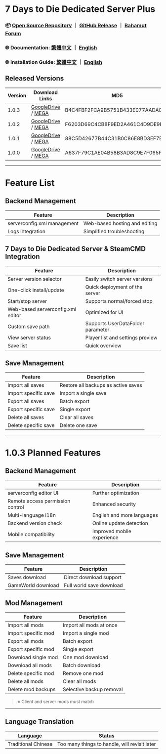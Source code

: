 # 7 Days to Die Dedicated Server Plus

### 📦 [Open Source Repository](https://github.com/waynechen251/7-days-to-die-dedicated-server-plus.git) ｜ [GitHub Release](https://github.com/waynechen251/7-days-to-die-dedicated-server-plus/releases) ｜ [Bahamut Forum](https://forum.gamer.com.tw/Co.php?bsn=24608&sn=6631)

### 🌐 Documentation: [繁體中文](https://github.com/waynechen251/7-days-to-die-dedicated-server-plus/blob/main/readme.md) ｜ [English](https://github.com/waynechen251/7-days-to-die-dedicated-server-plus/blob/main/readme.en.md)

### 🌐 Installation Guide: [繁體中文](https://github.com/waynechen251/7-days-to-die-dedicated-server-plus/blob/main/docs/install.md) ｜ [English](https://github.com/waynechen251/7-days-to-die-dedicated-server-plus/blob/main/docs/install.en.md)

## Released Versions

| Version | Download Links                                                                                                                                                            | MD5                              | Release Date |
| ------- | ------------------------------------------------------------------------------------------------------------------------------------------------------------------------- | -------------------------------- | ------------ |
| 1.0.3   | [GoogleDrive](https://drive.google.com/file/d/1wfZofYVxu8UZBVO4353ZVWKB3u9Xee4x/view) / [MEGA](https://mega.nz/file/WAMGBIiT#cQFFSFwRtUiXIg0dtyu81Uog6JGKzw5ikA7YN7cHhuo) | B4C4FBF2FCA9B5751B433E077AADAC2C | 2025-08-24   |
| 1.0.2   | [GoogleDrive](https://drive.google.com/file/d/1jZUoiq1JUw8f0PNUuTMRfAslME2b3_0w/view) / [MEGA](https://mega.nz/file/OVtQlSAS#pH5iiv6cwg6upR6hgNsrI83fI3tEG-R-24_SOpKtVwI) | F6203D69C4CB8F9ED2A461C4D9DE9E5A | 2025-08-17   |
| 1.0.1   | [GoogleDrive](https://drive.google.com/file/d/1rtdseTAagd5p4YXTDjvwIklcCeqggs25/view) / [MEGA](https://mega.nz/file/HAsX3T4A#YtC4N163VSh7rv9MAOEH0dU4QuJcvNVbuPYD8F2VPlo) | 88C5D42677B44C31B0C86E8BD3EF7B3F | 2025-08-12   |
| 1.0.0   | [GoogleDrive](https://drive.google.com/file/d/1H-lRoq2Xy35WPMZUeWU5E1R64IN_nQ5n/view) / [MEGA](https://mega.nz/file/aUNhnAxS#tnK-_t_AdD4M63KXluIpWQ2mMpNGQ8dEg5EGp5QHZqI) | A637F79C1AE04B58B3AD8C9E7F065F2F | 2025-08-10   |

---

# Feature List

## Backend Management

| Feature                     | Description                   |
| --------------------------- | ----------------------------- |
| serverconfig.xml management | Web-based hosting and editing |
| Logs integration            | Simplified troubleshooting    |

## 7 Days to Die Dedicated Server & SteamCMD Integration

| Feature                           | Description                       |
| --------------------------------- | --------------------------------- |
| Server version selector           | Easily switch server versions     |
| One-click install/update          | Quick deployment of the server    |
| Start/stop server                 | Supports normal/forced stop       |
| Web-based serverconfig.xml editor | Optimized for UI                  |
| Custom save path                  | Supports UserDataFolder parameter |
| View server status                | Player list and settings preview  |
| Save list                         | Quick overview                    |

## Save Management

| Feature              | Description                         |
| -------------------- | ----------------------------------- |
| Import all saves     | Restore all backups as active saves |
| Import specific save | Import a single save                |
| Export all saves     | Batch export                        |
| Export specific save | Single export                       |
| Delete all saves     | Clear all saves                     |
| Delete specific save | Delete one save                     |

---

# 1.0.3 Planned Features

## Backend Management

| Feature                          | Description                |
| -------------------------------- | -------------------------- |
| serverconfig editor UI           | Further optimization       |
| Remote access permission control | Enhanced security          |
| Multi-language i18n              | English and more languages |
| Backend version check            | Online update detection    |
| Mobile compatibility             | Improved mobile experience |

## Save Management

| Feature            | Description              |
| ------------------ | ------------------------ |
| Saves download     | Direct download support  |
| GameWorld download | Full world save download |

## Mod Management

| Feature             | Description              |
| ------------------- | ------------------------ |
| Import all mods     | Import all mods at once  |
| Import specific mod | Import a single mod      |
| Export all mods     | Batch export             |
| Export specific mod | Single export            |
| Download single mod | One mod download         |
| Download all mods   | Batch download           |
| Delete specific mod | Remove one mod           |
| Delete all mods     | Clear all mods           |
| Delete mod backups  | Selective backup removal |

> ※ Client and server mods must match

---

## Language Translation

| Language            | Status                                        |
| ------------------- | --------------------------------------------- |
| Traditional Chinese | Too many things to handle, will revisit later |

